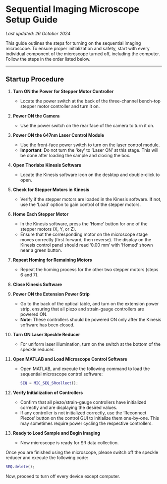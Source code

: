 # Sequential Imaging Microscope Setup Guide
_Last updated: 26 October 2024_

This guide outlines the steps for turning on the sequential imaging microscope. To ensure proper initialization and safety, start with every individual component of the microscope turned off, including the computer. Follow the steps in the order listed below.

---

## Startup Procedure

1. **Turn ON the Power for Stepper Motor Controller**
   - Locate the power switch at the back of the three-channel bench-top stepper motor controller and turn it on.

2. **Power ON the Camera**
   - Use the power switch on the rear face of the camera to turn it on.

3. **Power ON the 647nm Laser Control Module**
   - Use the front-face power switch to turn on the laser control module.
   - **Important**: Do not turn the ‘key’ to ‘Laser ON’ at this stage. This will be done after loading the sample and closing the box.

4. **Open Thorlabs Kinesis Software**
   - Locate the Kinesis software icon on the desktop and double-click to open.

5. **Check for Stepper Motors in Kinesis**
   - Verify if the stepper motors are loaded in the Kinesis software. If not, use the ‘Load’ option to gain control of the stepper motors.

6. **Home Each Stepper Motor**
   - In the Kinesis software, press the ‘Home’ button for one of the stepper motors (X, Y, or Z).
   - Ensure that the corresponding motor on the microscope stage moves correctly (first forward, then reverse). The display on the Kinesis control panel should read ‘0.00 mm’ with ‘Homed’ shown near a green button.

7. **Repeat Homing for Remaining Motors**
   - Repeat the homing process for the other two stepper motors (steps 6 and 7).

8. **Close Kinesis Software**

9. **Power ON the Extension Power Strip**
   - Go to the back of the optical table, and turn on the extension power strip, ensuring that all piezo and strain-gauge controllers are powered ON.
   - **Note**: These controllers should be powered ON only after the Kinesis software has been closed.

10. **Turn ON Laser Speckle Reducer**
    - For uniform laser illumination, turn on the switch at the bottom of the speckle reducer.

11. **Open MATLAB and Load Microscope Control Software**
    - Open MATLAB, and execute the following command to load the sequential microscope control software:
      ```matlab
      SEQ = MIC_SEQ_SRcollect();
      ```

12. **Verify Initialization of Controllers**
    - Confirm that all piezo/strain-gauge controllers have initialized correctly and are displaying the desired values.
    - If any controller is not initialized correctly, use the ‘Reconnect Piezos’ button on the control GUI to initialize them one-by-one. This may sometimes require power cycling the respective controllers.

13. **Ready to Load Sample and Begin Imaging**
    - Now microscope is ready for SR data collection. 

  Once you are finished using the microscope, please switch off the speckle reducer and execute the following code:  
  ```matlab
  SEQ.delete();
  ```
  Now, proceed to turn off every device except computer.
